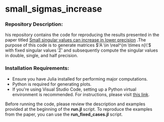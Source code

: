# small_sigmas_increase
### Repository Description:
his repository contains the code for reproducing the results presented in the paper titled  [Small singular values can increase in lower precision](https://arxiv.org/abs/2303.03547) .The purpose of this code is to generate matrices $'A \in \real^{m \times n}\'$ with fixed singular values $'\Sigma'$ and subsequently compute the singular values in double, single, and half precision.

### Installation Requirements:
- Ensure you have Julia installed for performing major computations.
- Python is required for generating plots.
- If you're using Visual Studio Code, setting up a Python virtual environment is recommended. For instructions, please visit [this link](https://code.visualstudio.com/docs/python/python-tutorial).

Before running the code, please review the description and examples provided at the beginning of the **run.jl** script. To reproduce the examples from the paper, you can use the **run_fixed_cases.jl** script.

